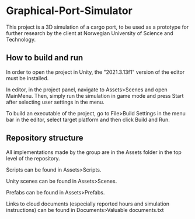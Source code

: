 # Graphical-Port-Simulator

This project is a 3D simulation of a cargo port, to be used as a prototype for further research by the client at Norwegian University of Science and Technology.

## How to build and run

In order to open the project in Unity, the "2021.3.13f1" version of the editor must be installed.

In editor, in the project panel, navigate to Assets>Scenes and open MainMenu. Then, simply run the simulation in game mode and press Start after selecting user settings in the menu.

To build an executable of the project, go to File>Build Settings in the menu bar in the editor, select target platform and then click Build and Run.

## Repository structure

All implementations made by the group are in the Assets folder in the top level of the repository. 

Scripts can be found in Assets>Scripts.

Unity scenes can be found in Assets>Scenes.

Prefabs can be found in Assets>Prefabs.

Links to cloud documents (especially reported hours and simulation instructions) can be found in Documents>Valuable documents.txt

